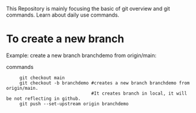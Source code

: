 This Repository is mainly focusing the basic of git overview and git commands.
Learn about daily use commands.

# To create a new branch
<p>Example: create a new branch branchdemo from origin/main:</p>
<p>commands

         git checkout main
         git checkout -b branchdemo #creates a new branch branchdemo from origin/main.
                                    #It creates branch in local, it will be not reflecting in github.
         git push --set-upstream origin branchdemo
</p>
         


